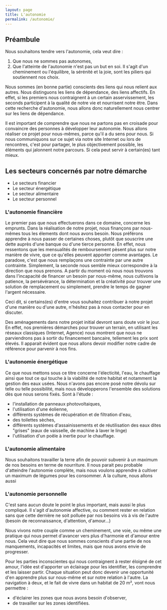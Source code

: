 ```yaml
---
layout: page
title: L'autonomie
permalink: /autonomie/
---
```


## Préambule
Nous souhaitons tendre vers l'autonomie, cela veut dire :
1. Que nous ne sommes pas autonomes,
2. Que l'atteinte de l'autonomie n'est pas un but en soi. Il s'agit d'un cheminement ou l'équilibre, la sérénité et la joie, sont les piliers qui soutiennent nos choix.

Nous sommes (en bonne partie) conscients des liens qui nous relient aux autres.
Nous distinguons les liens de dépendance, des liens affectifs. En effet, si les premiers nous contraignent à un certain asservissement, les seconds participent à la qualité de notre vie et nourrisent notre être.
Dans cette recherche d'autonomie, nous allons donc naturellement nous centrer sur les liens de dépendance.

Il est important de comprendre que nous ne partons pas en croisade pour convaincre des personnes à développer leur autonomie. Nous allons réaliser ce projet pour nous-mêmes, parce qu'il a du sens pour nous.
Si nous communiquons sur ce sujet via notre site Internet ou lors de rencontres, c'est pour partager, le plus objectivement possible, les éléments qui jalonnent notre parcours. Si cela peut servir à certain(es) tant mieux.

## Les secteurs concernés par notre démarche
* Le secteurs financier
* Le secteur énergétique
* Le secteur alimentaire
* Le secteur personnel

### L'autonomie financière
Le premier pas que nous effectuerons dans ce domaine, concerne les emprunts. Dans la réalisation de notre projet, nous finançons par nous-mêmes tous les élements dont nous avons besoin.
Nous préférons apprendre à nous passer de certaines choses, plutôt que souscrire une dette auprès d'une banque ou d'une tierce personne.
En effet, nous ressentons que les mensualités de remboursement pèsent plus sur notre manière de vivre, que ce qu'elles peuvent apporter comme avantages.
Le paradoxe, c'est que nous remplaçons une contrainte par une autre contrainte. Simplement, la seconde nous semble mieux correspondre à la direction que nous prenons.
A partir du moment où nous nous trouvons dans l'incapacité de financer un besoin par nous-même, nous cultivons la patience, la persévérance, la détermination et la créativité pour trouver une solution de remplacement ou simplement, prendre le temps de gagner l'argent nécessaire.

Ceci dit, si certains(es) d'entre vous souhaitez contribuer à notre projet d'une manière ou d'une autre, n'hésitez pas à nous contacter pour en discuter.

Des aménagements dans notre projet initial devront sans doute voir le jour. En effet, nos premières démarches pour trouver un terrain, en utilisant les réseaux classiques (Internet, Agence) nous montrent que nous ne parviendrons pas à sortir du financement bancaire, tellement les prix sont élevés.
Il apparait évident que nous allons devoir modifier notre cadre de référence pour parvenir à nos fins.

### L'autonomie énergétique
Ce que nous mettons sous ce titre concerne l'électicité, l'eau, le chauffage ainsi que tout ce qui touche à la viabilité de notre habitat et notamment la gestion des eaux usées.
Nous n'avons pas encore posé notre dévolu sur telle ou telle possibilité, mais nous développerons l'ensemble des solutions dès que nous serons fixés.
Sont à l'étude : 
* l'installation de panneaux photovoltaiques,
* l'utilisation d'une éolienne,
* différents systèmes de récupération et de filtration d'eau,
* des toilettes sèches,
* différents systèmes d'assainissements et de réutilisation des eaux dites "grises" (eaux de vaisselle, de machine à laver le linge)
* l'utilisation d'un poêle à inertie pour le chauffage.

### L'autonomie alimentaire
Nous souhaitons travailler la terre afin de pouvoir subvenir à un maximum de nos besoins en terme de nourriture.
Il nous parait peu probable d'atteindre l'autonomie complète, mais nous voulons apprendre à cultiver un maximum de légumes pour les consommer.
A la culture, nous allons aussi 

### L'autonomie personnelle
C'est sans aucun doute le point le plus important, mais aussi le plus compliqué.
Il s'agit d'autonomie affective, ou comment rester en relation sans que cette dernière ne soit polluée par nos besoins vis à vis de l'autre (besoin de reconnaissance, d'attention, d'amour...)

Nous vivons notre couple comme un cheminement, une voie, ou même une pratique qui nous permet d'avancer vers plus d'harmonie et d'amour entre nous. Cela veut dire que nous sommes conscients d'une partie de nos manquements, incapacités et limites, mais que nous avons envie de progresser.

Pour les parties inconscientes qui nous contraignent à rester éloigné de cet amour, l'idée est d'apporter un éclairage pour les identifier, les comprendre et les laisser partir.
Chaque situation peut donc devenir une opportunité d'en apprendre plus sur nous-même et sur notre relation à l'autre.
La navigation à deux, et le fait de vivre dans un habitat de 20 m², vont nous permettre :
* d'éclairer les zones que nous avons besoin d'observer,
* de travailler sur les zones identifiées.




